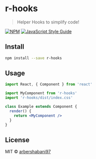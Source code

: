 # r-hooks

> Helper Hooks to simplify code!

[![NPM](https://img.shields.io/npm/v/r-hooks.svg)](https://www.npmjs.com/package/r-hooks) [![JavaScript Style Guide](https://img.shields.io/badge/code_style-standard-brightgreen.svg)](https://standardjs.com)

## Install

```bash
npm install --save r-hooks
```

## Usage

```jsx
import React, { Component } from 'react'

import MyComponent from 'r-hooks'
import 'r-hooks/dist/index.css'

class Example extends Component {
  render() {
    return <MyComponent />
  }
}
```

## License

MIT © [arbershabani97](https://github.com/arbershabani97)
